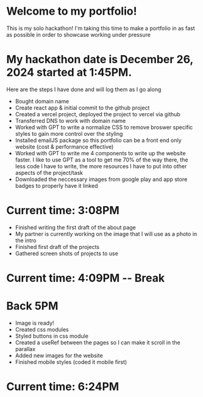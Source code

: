 # Welcome to my portfolio!

This is my solo hackathon! I'm taking this time to make a portfolio in as fast as possible in order to showcase working under pressure

# My hackathon date is December 26, 2024 started at 1:45PM. 

Here are the steps I have done and will log them as I go along 

- Bought domain name
- Create react app & initial commit to the github project 
- Created a vercel project, deployed the project to vercel via github 
- Transferred DNS to work with domain name
- Worked with GPT to write a normalize CSS to remove broswer specific styles to gain more control over the styling
- Installed emailJS package so this portfolio can be a front end only website (cost & performance effective)
- Worked with GPT to write me 4 components to write up the website faster. I like to use GPT as a tool to get me 70% of the way there, the less code I have to write, the more resources I have to put into other aspects of the project/task 
- Downloaded the neccessary images from google play and app store badges to properly have it linked

# Current time: 3:08PM

- Finished writing the first draft of the about page 
- My partner is currently working on the image that I will use as a photo in the intro
- Finished first draft of the projects
- Gathered screen shots of projects to use

# Current time: 4:09PM -- Break 
# Back 5PM

- Image is ready! 
- Created css modules 
- Styled buttons in css module
- Created a useRef between the pages so I can make it scroll in the parallax
- Added new images for the website
- Finished mobile styles (coded it mobile first)

# Current time: 6:24PM

